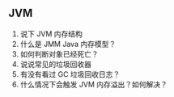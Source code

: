 ## JVM

1. 说下 JVM 内存结构
2. 什么是 JMM Java 内存模型？
3. 如何判断对象已经死亡？
4. 说说常见的垃圾回收器
5. 有没有看过 GC 垃圾回收日志？
6. 什么情况下会触发 JVM 内存溢出？如何解决？

